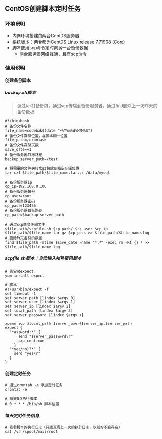 ## CentOS创建脚本定时任务

### 环境说明
* 内网环境搭建的两台CentOS服务器
* 系统版本：两台都为CentOS Linux release 7.7.1908 (Core)
* 脚本使用scp命令定时向另一台备份数据
  * 两台服务器网络互通，且有scp命令

### 使用说明
#### 创建备份脚本
##### backup.sh脚本
> 通过tar打备份包，通过scp传输到备份服务器，通过find删除上一次昨天的备份数据
```shell
#!/bin/bash
# 备份文件名称
file_name=codebak$(date "+%Y%m%d%H%M%S")
# 备份文件存储位置，与脚本同一位置
file_path=/cronTask
# 备份文件存储天数
save_date=+1
# 备份服务器目标路径
backup_server_path=/test

# 将需要的文件夹打成gz包放到指定存储位置
tar czf $file_path/$file_name.tar.gz /data/mysql

# 备份服务器ip
cp_ip=192.168.0.100
# 备份服务器帐号
cp_user=root
# 备份服务器密码
cp_pass=123456
# 备份服务器目标路径
cp_path=$backup_server_path

# 通过scp命令传输文件
$file_path/scpfile.sh $cp_path/ $cp_user $cp_ip $file_path/$file_name.tar.gz $cp_pass >> $file_path/$file_name.log
# 删除昨天备份的数据
find $file_path -mtime $save_date -name "*.*" -exec rm -Rf {} \ >> $file_path/$file_name.log
```
##### scpfile.sh脚本：自动输入帐号密码脚本
```shell
# 先安装expect
yum install expect

# 脚本
#!/usr/bin/expect -f
set timeout -1
set server_path [lindex $argv 0]
set server_user [lindex $argv 1]
set server_ip [lindex $argv 2]
set local_path [lindex $argv 3]
set server_password [lindex $argv 4]

spawn scp $local_path $server_user@$server_ip:$server_path 
expect {
  "*assword:*" {
      send "$server_password\r"
      exp_continue
    }
  "*yes/no)?*" {
    send "yes\r"
  }
}
```

#### 创建定时任务
```shell
# 通过crontab -e 添加定时任务
crontab -e

# 每天0点执行脚本
0 0 * * * /bin/sh 脚本位置
```

#### 每天定时任务信息
```shell
# 查看脚本的执行日志（只能查看上一次的执行日志，以前的不会存在）
cat /var/spool/mail/root
```